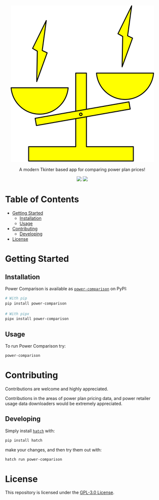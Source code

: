 <p align="center">
    <img alt="Shows the Power Comparison logo, a balance scale with two lightning bolts hovering above each side." src="https://raw.githubusercontent.com/hdert/Power-Comparison/main/src/power_comparison/img/power_compare.svg">
</p>
<p align="center">
    A modern Tkinter based app for comparing power plan prices!
</p>

<p align="center">
    <img src="https://img.shields.io/pypi/v/power-comparison.svg">
    <img src="https://img.shields.io/pypi/l/power-comparison.svg">
</p>

# Table of Contents

-   [Getting Started](#getting-started)
    -   [Installation](#installation)
    -   [Usage](#usage)
-   [Contributing](#contributing)
    -   [Developing](#developing)
-   [License](#license)

# Getting Started

## Installation

Power Comparison is available as [`power-comparison`](https://pypi.org/project/power-comparison/) on PyPI:

```sh
# With pip
pip install power-comparison

# With pipx
pipx install power-comparison
```

## Usage

To run Power Comparison try:

```sh
power-comparison
```

# Contributing

Contributions are welcome and highly appreciated.

Contributions in the areas of power plan pricing data, and power retailer usage data downloaders would be extremely appreciated.

## Developing

Simply install [`hatch`](https://pypi.org/projects/hatch) with:

```sh
pip install hatch
```

make your changes, and then try them out with:

```sh
hatch run power-comparison
```

# License

This repository is licensed under the [GPL-3.0 License](https://github.com/hdert/Power-Comparison/blob/main/LICENSE).
